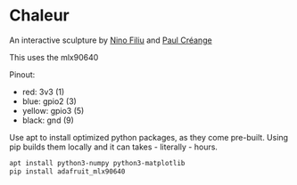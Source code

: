 # Chaleur

An interactive sculpture by [Nino Filiu](https://instagram.com/nino.filiu/) and [Paul Créange](https://www.instagram.com/paulcreange/)

This uses the mlx90640

Pinout:

- red: 3v3 (1)
- blue: gpio2 (3)
- yellow: gpio3 (5)
- black: gnd (9)

Use apt to install optimized python packages, as they come pre-built. Using pip builds them locally and it can takes - literally - hours.

```sh
apt install python3-numpy python3-matplotlib
pip install adafruit_mlx90640
```
